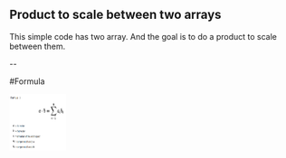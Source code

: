 ## Product to scale between two arrays

This simple code has two array. And the goal is to do a product to scale between them.

--

#Formula

<img src="https://github.com/charlyBraga/product-to-scale-between-two-arrays/blob/main/formula_product_scale.png?raw=true" alt="MarineGEO circle logo" style="height: 100px; width:100px;"/>
